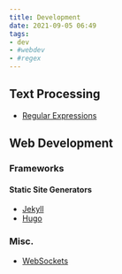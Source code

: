 ```yaml
---
title: Development
date: 2021-09-05 06:49
tags:
- dev
- #webdev
- #regex
---
```


## Text Processing

* [Regular Expressions](20210905065007-regular-expressions.md)

## Web Development

### Frameworks

#### Static Site Generators

* [Jekyll](20210905103525-jekyll.md)
* [Hugo](20210905103534-hugo.md)

### Misc.

* [WebSockets](20220111143725-websockets.md)
